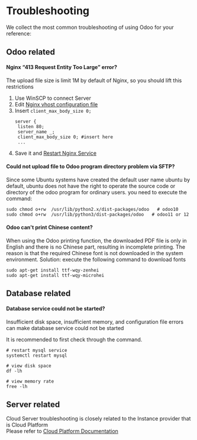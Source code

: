 # Troubleshooting

We collect the most common troubleshooting of using Odoo for your reference:

## Odoo related

#### Nginx “413 Request Entity Too Large” error?

The upload file size is limit 1M by default of Nginx, so you should lift this restrictions

1. Use WinSCP to connect Server
2. Edit [Nginx vhost configuration file](/stack-components.md#nginx)
3. Insert `client_max_body_size 0;` 
   ```
   server {
    listen 80;
    server_name _;
    client_max_body_size 0; #insert here
    ...
   ```
4. Save it and [Restart Nginx Service](/admin-services.md#nginx)

#### Could not upload file to Odoo program directory problem via SFTP?

Since some Ubuntu systems have created the default user name ubuntu by default, ubuntu does not have the right to operate the source code or directory of the odoo program for ordinary users. you need to execute the command:

```
sudo chmod o+rw  /usr/lib/python2.x/dist-packages/odoo   # odoo10
sudo chmod o+rw  /usr/lib/python3/dist-packages/odoo   # odoo11 or 12
```

#### Odoo can't print Chinese content?

When using the Odoo printing function, the downloaded PDF file is only in English and there is no Chinese part, resulting in incomplete printing. The reason is that the required Chinese font is not downloaded in the system environment. Solution: execute the following command to download fonts

~~~
sudo apt-get install ttf-wqy-zenhei
sudo apt-get install ttf-wqy-microhei
~~~


## Database related

#### Database service could not be started?

Insufficient disk space, insufficient memory, and configuration file errors can make database service could not be started  

It is recommended to first check through the command.

```shell
# restart mysql service
systemctl restart mysql

# view disk space
df -lh

# view memory rate
free -lh
```
## Server related

Cloud Server troubleshooting is closely related to the Instance provider that is Cloud Platform   
Please refer to [Cloud Platform Documentation](https://support.websoft9.com/docs/faq/tech-instance.html)
